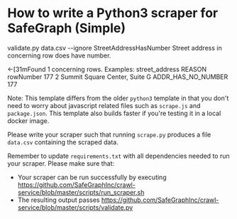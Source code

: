 # How to write a Python3 scraper for SafeGraph (Simple)

validate.py data.csv --ignore StreetAddressHasNumber
Street address in concerning row does have number.

←[31mFound 1 concerning rows. Examples:
                      street_address              REASON  rowNumber
177  2 Summit Square Center, Suite G  ADDR_HAS_NO_NUMBER        177


Note: This template differs from the older `python3` template in that you don't need to worry about javascript related files such as `scrape.js` and `package.json`. This template also builds faster if you're testing it in a local docker image.

Please write your scraper such that running `scrape.py` produces a file `data.csv` containing the scraped data.

Remember to update `requirements.txt` with all dependencies needed to run your scraper. 
Please make sure that:
* Your scraper can be run successfully by executing https://github.com/SafeGraphInc/crawl-service/blob/master/scripts/run_scraper.sh 
* The resulting output passes https://github.com/SafeGraphInc/crawl-service/blob/master/scripts/validate.py
